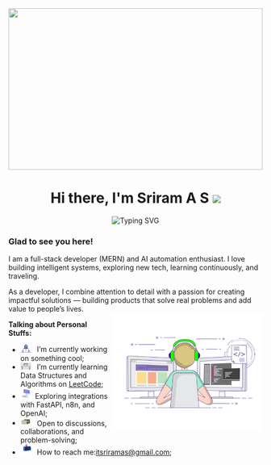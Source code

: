 <div align="center">
  
<img src="https://user-images.githubusercontent.com/74038190/226190894-18e959ba-d458-4a94-ac44-790190f2a947.gif" align="center" height="320" style="width: 100%" />


<h1 align="center">Hi there, I'm  Sriram A S <img src="https://media.giphy.com/media/hvRJCLFzcasrR4ia7z/giphy.gif" width="25"></h1>
</div>


<p align="center">
<img src="https://readme-typing-svg.herokuapp.com?font=Fira+Code&pause=1000&color=9400D3&center=true&vCenter=true&width=435&lines=Computer+Engineer;Full-Stack+Developer;AI+Engineer;AI-automation+enthusiast;" alt="Typing SVG" />
</p>

### Glad to see you here! &nbsp;

I am a full-stack developer (MERN) and AI automation enthusiast. I love building intelligent systems, exploring new tech, learning continuously, and traveling.

As a developer, I combine attention to detail with a passion for creating impactful solutions — building products that solve real problems and add value to people’s lives.
</br>
<img align="right" alt="GIF" src="https://github.com/Sriramas-dev/Sriramas-dev/blob/9ea52dc28803387e4f353c1258a16ce5c3ed9656/assets/coding.gif?raw=true" width="300" height="234" />

**Talking about Personal Stuffs:**

- <img src="https://github.com/Sriramas-dev/Sriramas-dev/blob/a2e8755743f65c1cd723d7d5c4a5d027ef04db32/assets/developer.gif?raw=true" width="21" />&nbsp;&nbsp; I’m currently working on something cool;
- <img src="https://github.com/Sriramas-dev/Sriramas-dev/blob/a2e8755743f65c1cd723d7d5c4a5d027ef04db32/assets/lightning.gif?raw=true" width="21" />&nbsp;&nbsp; I’m currently learning Data Structures and Algorithms on [LeetCode](https://leetcode.com/u/sriramas-dev/);
- <img src="https://github.com/Sriramas-dev/Sriramas-dev/blob/a2e8755743f65c1cd723d7d5c4a5d027ef04db32/assets/laptop.gif?raw=true" width="21" />&nbsp;&nbsp;Exploring integrations with FastAPI, n8n, and OpenAI;
- <img src="https://github.com/Sriramas-dev/Sriramas-dev/blob/a2e8755743f65c1cd723d7d5c4a5d027ef04db32/assets/message.gif?raw=true" width="21" />&nbsp;&nbsp; Open to discussions, collaborations, and problem-solving;
- <img src="https://github.com/Sriramas-dev/Sriramas-dev/blob/a2e8755743f65c1cd723d7d5c4a5d027ef04db32/assets/letterbox.gif?raw=true" width="21" />&nbsp;&nbsp; How to reach me:itsriramas@gmail.com;




